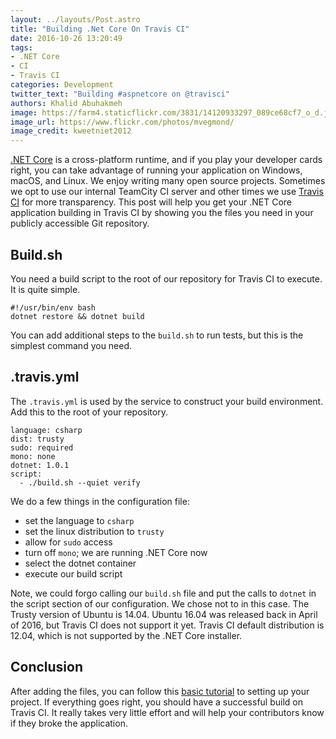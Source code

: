 ```yaml
---
layout: ../layouts/Post.astro
title: "Building .Net Core On Travis CI"
date: 2016-10-26 13:20:49
tags:
- .NET Core
- CI
- Travis CI
categories: Development
twitter_text: "Building #aspnetcore on @travisci"
authors: Khalid Abuhakmeh
image: https://farm4.staticflickr.com/3831/14120933297_089ce68cf7_o_d.jpg
image_url: https://www.flickr.com/photos/mvegmond/
image_credit: kweetniet2012
---
```


[.NET Core][dotnet] is a cross-platform runtime, and if you play your developer cards right, you can take advantage of running your application on Windows, macOS, and Linux. We enjoy writing many open source projects. Sometimes we opt to use our internal TeamCity CI server and other times we use [Travis CI][travis] for more transparency.  This post will help you get your .NET Core application building in Travis CI by showing you the files you need in your publicly accessible Git repository.

## Build.sh

You need a build script to the root of our repository for Travis CI to execute. It is quite simple.

```
#!/usr/bin/env bash
dotnet restore && dotnet build
```

You can add additional steps to the `build.sh` to run tests, but this is the simplest command you need.

## .travis.yml

The `.travis.yml` is used by the service to construct your build environment. Add this to the root of your repository.

```
language: csharp
dist: trusty
sudo: required
mono: none
dotnet: 1.0.1
script:
  - ./build.sh --quiet verify
```

We do a few things in the configuration file:

- set the language to `csharp`
- set the linux distribution to `trusty`
- allow for `sudo` access
- turn off `mono`; we are running .NET Core now
- select the dotnet container
- execute our build script

Note, we could forgo calling our `build.sh` file and put the calls to `dotnet` in the script section of our configuration. We chose not to in this case. The Trusty version of Ubuntu is 14.04. Ubuntu 16.04 was released back in April of 2016, but Travis CI does not support it yet. Travis CI default distribution is 12.04, which is not supported by the .NET Core installer.

## Conclusion

After adding the files, you can follow this [basic tutorial](tut) to setting up your project. If everything goes right, you should have a successful build on Travis CI. It really takes very little effort and will help your contributors know if they broke the application.

[dotnet]: https://dot.net
[travis]: https://travis-ci.org
[tut]: https://docs.travis-ci.com/user/for-beginners
